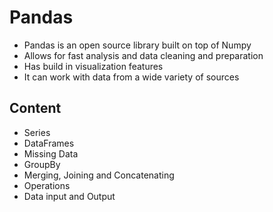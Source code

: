 # Pandas

- Pandas is an open source library built on top of Numpy
- Allows for fast analysis and data cleaning and preparation
- Has build in visualization features
- It can work with data from a wide variety of sources

## Content

- Series
- DataFrames
- Missing Data
- GroupBy
- Merging, Joining and Concatenating
- Operations
- Data input and Output
